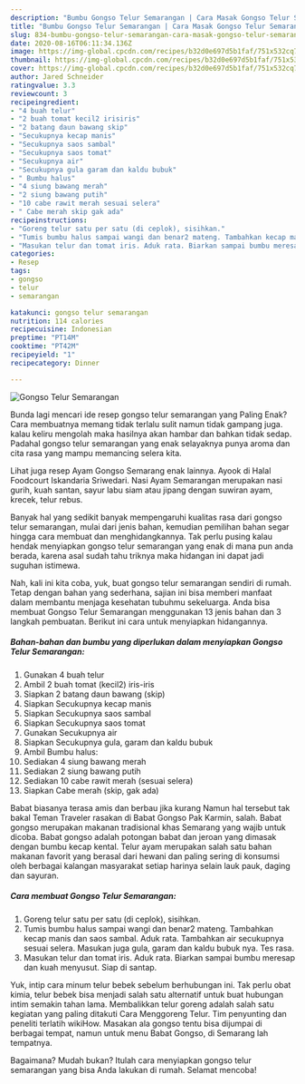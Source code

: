 ```yaml
---
description: "Bumbu Gongso Telur Semarangan | Cara Masak Gongso Telur Semarangan Yang Lezat Sekali"
title: "Bumbu Gongso Telur Semarangan | Cara Masak Gongso Telur Semarangan Yang Lezat Sekali"
slug: 834-bumbu-gongso-telur-semarangan-cara-masak-gongso-telur-semarangan-yang-lezat-sekali
date: 2020-08-16T06:11:34.136Z
image: https://img-global.cpcdn.com/recipes/b32d0e697d5b1faf/751x532cq70/gongso-telur-semarangan-foto-resep-utama.jpg
thumbnail: https://img-global.cpcdn.com/recipes/b32d0e697d5b1faf/751x532cq70/gongso-telur-semarangan-foto-resep-utama.jpg
cover: https://img-global.cpcdn.com/recipes/b32d0e697d5b1faf/751x532cq70/gongso-telur-semarangan-foto-resep-utama.jpg
author: Jared Schneider
ratingvalue: 3.3
reviewcount: 3
recipeingredient:
- "4 buah telur"
- "2 buah tomat kecil2 irisiris"
- "2 batang daun bawang skip"
- "Secukupnya kecap manis"
- "Secukupnya saos sambal"
- "Secukupnya saos tomat"
- "Secukupnya air"
- "Secukupnya gula garam dan kaldu bubuk"
- " Bumbu halus"
- "4 siung bawang merah"
- "2 siung bawang putih"
- "10 cabe rawit merah sesuai selera"
- " Cabe merah skip gak ada"
recipeinstructions:
- "Goreng telur satu per satu (di ceplok), sisihkan."
- "Tumis bumbu halus sampai wangi dan benar2 mateng. Tambahkan kecap manis dan saos sambal. Aduk rata. Tambahkan air secukupnya sesuai selera. Masukan juga gula, garam dan kaldu bubuk nya. Tes rasa."
- "Masukan telur dan tomat iris. Aduk rata. Biarkan sampai bumbu meresap dan kuah menyusut. Siap di santap."
categories:
- Resep
tags:
- gongso
- telur
- semarangan

katakunci: gongso telur semarangan 
nutrition: 114 calories
recipecuisine: Indonesian
preptime: "PT14M"
cooktime: "PT42M"
recipeyield: "1"
recipecategory: Dinner

---
```



![Gongso Telur Semarangan](https://img-global.cpcdn.com/recipes/b32d0e697d5b1faf/751x532cq70/gongso-telur-semarangan-foto-resep-utama.jpg)

Bunda lagi mencari ide resep gongso telur semarangan yang Paling Enak? Cara membuatnya memang tidak terlalu sulit namun tidak gampang juga. kalau keliru mengolah maka hasilnya akan hambar dan bahkan tidak sedap. Padahal gongso telur semarangan yang enak selayaknya punya aroma dan cita rasa yang mampu memancing selera kita.

Lihat juga resep Ayam Gongso Semarang enak lainnya. Ayook di Halal Foodcourt Iskandaria Sriwedari. Nasi Ayam Semarangan merupakan nasi gurih, kuah santan, sayur labu siam atau jipang dengan suwiran ayam, krecek, telur rebus.

Banyak hal yang sedikit banyak mempengaruhi kualitas rasa dari gongso telur semarangan, mulai dari jenis bahan, kemudian pemilihan bahan segar hingga cara membuat dan menghidangkannya. Tak perlu pusing kalau hendak menyiapkan gongso telur semarangan yang enak di mana pun anda berada, karena asal sudah tahu triknya maka hidangan ini dapat jadi suguhan istimewa.


Nah, kali ini kita coba, yuk, buat gongso telur semarangan sendiri di rumah. Tetap dengan bahan yang sederhana, sajian ini bisa memberi manfaat dalam membantu menjaga kesehatan tubuhmu sekeluarga. Anda bisa membuat Gongso Telur Semarangan menggunakan 13 jenis bahan dan 3 langkah pembuatan. Berikut ini cara untuk menyiapkan hidangannya.

<!--inarticleads1-->

##### Bahan-bahan dan bumbu yang diperlukan dalam menyiapkan Gongso Telur Semarangan:

1. Gunakan 4 buah telur
1. Ambil 2 buah tomat (kecil2) iris-iris
1. Siapkan 2 batang daun bawang (skip)
1. Siapkan Secukupnya kecap manis
1. Siapkan Secukupnya saos sambal
1. Siapkan Secukupnya saos tomat
1. Gunakan Secukupnya air
1. Siapkan Secukupnya gula, garam dan kaldu bubuk
1. Ambil  Bumbu halus:
1. Sediakan 4 siung bawang merah
1. Sediakan 2 siung bawang putih
1. Sediakan 10 cabe rawit merah (sesuai selera)
1. Siapkan  Cabe merah (skip, gak ada)


Babat biasanya terasa amis dan berbau jika kurang Namun hal tersebut tak bakal Teman Traveler rasakan di Babat Gongso Pak Karmin, salah. Babat gongso merupakan makanan tradisional khas Semarang yang wajib untuk dicoba. Babat gongso adalah potongan babat dan jeroan yang dimasak dengan bumbu kecap kental. Telur ayam merupakan salah satu bahan makanan favorit yang berasal dari hewani dan paling sering di konsumsi oleh berbagai kalangan masyarakat setiap harinya selain lauk pauk, daging dan sayuran. 

<!--inarticleads2-->

##### Cara membuat Gongso Telur Semarangan:

1. Goreng telur satu per satu (di ceplok), sisihkan.
1. Tumis bumbu halus sampai wangi dan benar2 mateng. Tambahkan kecap manis dan saos sambal. Aduk rata. Tambahkan air secukupnya sesuai selera. Masukan juga gula, garam dan kaldu bubuk nya. Tes rasa.
1. Masukan telur dan tomat iris. Aduk rata. Biarkan sampai bumbu meresap dan kuah menyusut. Siap di santap.


Yuk, intip cara minum telur bebek sebelum berhubungan ini. Tak perlu obat kimia, telur bebek bisa menjadi salah satu alternatif untuk buat hubungan intim semakin tahan lama. Membalikkan telur goreng adalah salah satu kegiatan yang paling ditakuti Cara Menggoreng Telur. Tim penyunting dan peneliti terlatih wikiHow. Masakan ala gongso tentu bisa dijumpai di berbagai tempat, namun untuk menu Babat Gongso, di Semarang lah tempatnya. 

Bagaimana? Mudah bukan? Itulah cara menyiapkan gongso telur semarangan yang bisa Anda lakukan di rumah. Selamat mencoba!
